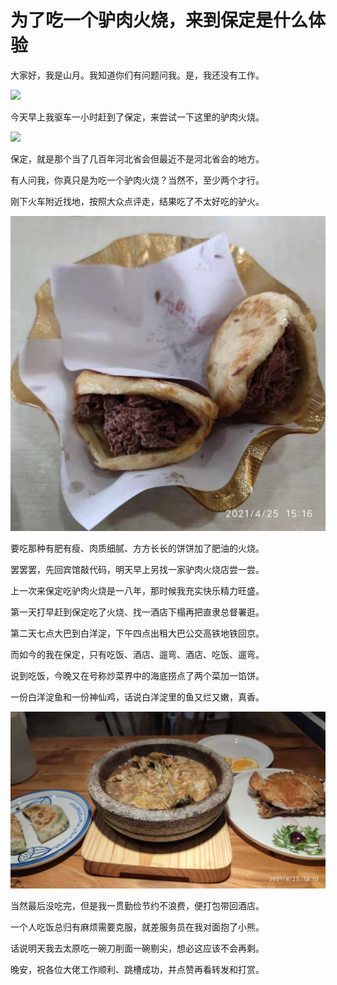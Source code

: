# 为了吃一个驴肉火烧，来到保定是什么体验

大家好，我是山月。我知道你们有问题问我。是，我还没有工作。

![](https://img.doutula.com/production/uploads/image/2017/11/10/20171110321215_rLVDKM.gif)

今天早上我驱车一小时赶到了保定，来尝试一下这里的驴肉火烧。

![](https://gimg2.baidu.com/image_search/src=http%3A%2F%2Fimg.mp.itc.cn%2Fupload%2F20170311%2F29ee93943f75453f881c57a2943a2327_th.jpeg&refer=http%3A%2F%2Fimg.mp.itc.cn&app=2002&size=f9999,10000&q=a80&n=0&g=0n&fmt=jpeg?sec=1621951987&t=e7759f459d67a04094917559ceaa6030)

保定，就是那个当了几百年河北省会但最近不是河北省会的地方。

有人问我，你真只是为吃一个驴肉火烧？当然不，至少两个才行。

刚下火车附近找地，按照大众点评走，结果吃了不太好吃的驴火。

![](./assets/huoshao.jpg)

要吃那种有肥有瘦、肉质细腻、方方长长的饼饼加了肥油的火烧。

罢罢罢，先回宾馆敲代码，明天早上另找一家驴肉火烧店尝一尝。

上一次来保定吃驴肉火烧是一八年，那时候我充实快乐精力旺盛。

第一天打早赶到保定吃了火烧、找一酒店下榻再把直隶总督署逛。

第二天七点大巴到白洋淀，下午四点出租大巴公交高铁地铁回京。

而如今的我在保定，只有吃饭、酒店、遛弯、酒店、吃饭、遛弯。

说到吃饭，今晚又在号称炒菜界中的海底捞点了两个菜加一馅饼。

一份白洋淀鱼和一份神仙鸡，话说白洋淀里的鱼又烂又嫩，真香。

![](./assets/shiguo.jpg)

当然最后没吃完，但是我一贯勤俭节约不浪费，便打包带回酒店。

一个人吃饭总归有麻烦需要克服，就差服务员在我对面抱了小熊。

话说明天我去太原吃一碗刀削面一碗剔尖，想必这应该不会再剩。

晚安，祝各位大佬工作顺利、跳槽成功，并点赞再看转发和打赏。
